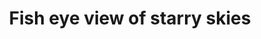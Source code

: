 ---
title: "Fish eye view of starry skies"
type: Miscellaneous
tags: []
description: A view of the sky taken with my fisheye camera. 
image: /assets/images/gallery/starry-sky-fisheye/thumb.jpg
telescope: ZWO-ASI290MM
length: 150mm
aperture: 75mm
folder: starry-sky-fisheye
exposure: 30s
lights: 1
sessions: 1
firstCapture: 2021-12-20
lastCapture: 
noannotations: true
---